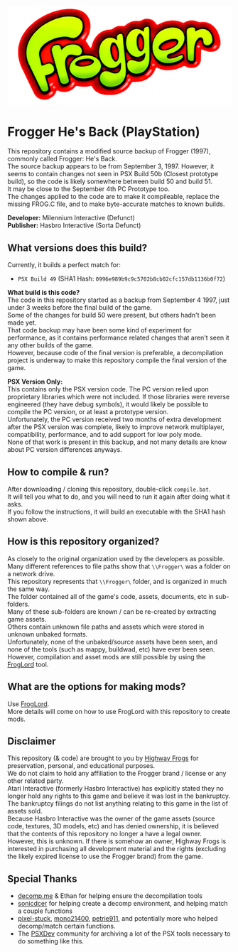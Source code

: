 ![Frogger Logo](/logo.png)
# Frogger He's Back (PlayStation)
This repository contains a modified source backup of Frogger (1997), commonly called Frogger: He's Back.  
The source backup appears to be from September 3, 1997. However, it seems to contain changes not seen in PSX Build 50b (Closest prototype build), so the code is likely somewhere between build 50 and build 51.  
It may be close to the September 4th PC Prototype too.  
The changes applied to the code are to make it compileable, replace the missing FROG.C file, and to make byte-accurate matches to known builds.  

**Developer:** Milennium Interactive (Defunct)  
**Publisher:** Hasbro Interactive (Sorta Defunct)   

## What versions does this build?
Currently, it builds a perfect match for:  
 - `PSX Build 49` (SHA1 Hash: `0996e989b9c9c5702b8cb02cfc157db1136b0f72`)  
 
**What build is this code?**  
The code in this repository started as a backup from September 4 1997, just under 3 weeks before the final build of the game.  
Some of the changes for build 50 were present, but others hadn't been made yet.  
That code backup may have been some kind of experiment for performance, as it contains performance related changes that aren't seen it any other builds of the game.  
However, because code of the final version is preferable, a decompilation project is underway to make this repository compile the final version of the game.  

**PSX Version Only:**  
This contains only the PSX version code. The PC version relied upon proprietary libraries which were not included.
If those libraries were reverse engineered (they have debug symbols), it would likely be possible to compile the PC version, or at least a prototype version.  
Unfortunately, the PC version received two months of extra development after the PSX version was complete, likely to improve network multiplayer, compatibility, performance, and to add support for low poly mode.  
None of that work is present in this backup, and not many details are know about PC version differences anyways.  

## How to compile & run?
After downloading / cloning this repository, double-click `compile.bat`.  
It will tell you what to do, and you will need to run it again after doing what it asks.  
If you follow the instructions, it will build an executable with the SHA1 hash shown above.  

## How is this repository organized?  
As closely to the original organization used by the developers as possible.  
Many different references to file paths show that `\\Frogger\` was a folder on a network drive.  
This repository represents that `\\Frogger\` folder, and is organized in much the same way.  
The folder contained all of the game's code, assets, documents, etc in sub-folders.  
Many of these sub-folders are known / can be re-created by extracting game assets.  
Others contain unknown file paths and assets which were stored in unknown unbaked formats.  
Unfortunately, none of the unbaked/source assets have been seen, and none of the tools (such as mappy, buildwad, etc) have ever been seen.  
However, compilation and asset mods are still possible by using the [FrogLord](https://github.com/Kneesnap/FrogLord/) tool.  

## What are the options for making mods?
Use [FrogLord](https://github.com/Kneesnap/FrogLord/).  
More details will come on how to use FrogLord with this repository to create mods.  

## Disclaimer
This repository (& code) are brought to you by [Highway Frogs](https://highwayfrogs.net/) for preservation, personal, and educational purposes.  
We do not claim to hold any affiliation to the Frogger brand / license or any other related party.  
Atari Interactive (formerly Hasbro Interactive) has explicitly stated they no longer hold any rights to this game and believe it was lost in the bankruptcy. The bankruptcy filings do not list anything relating to this game in the list of assets sold.  
Because Hasbro Interactive was the owner of the game assets (source code, textures, 3D models, etc) and has denied ownership, it is believed that the contents of this repository no longer a have a legal owner.  
However, this is unknown. If there is somehow an owner, Highway Frogs is interested in purchasing all development material and the rights (excluding the likely expired license to use the Frogger brand) from the game.  

## Special Thanks
 - [decomp.me](https://decomp.me) & Ethan for helping ensure the decompilation tools  
 - [sonicdcer](https://github.com/sonicdcer) for helping create a decomp environment, and helping match a couple functions  
 - [pixel-stuck](https://github.com/pixel-stuck), [mono21400](https://github.com/Mc-muffin), [petrie911](https://github.com/petrie911), and potentially more who helped decomp/match certain functions.  
 - The [PSXDev](https://psxdev.net/) community for archiving a lot of the PSX tools necessary to do something like this.  
